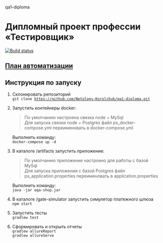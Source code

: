  qa1-diploma
# Дипломный проект профессии «Тестировщик»

[![Build status](https://ci.appveyor.com/api/projects/status/x6qt524ls5d9gyam?svg=true)](https://ci.appveyor.com/project/Netology-Korolchuk/qa1-diploma)

[План автоматизации](docs/Plan.md)
---------------------
## Инструкция по запуску

1. Склонировать репозиторий  
    <code>git clone https://github.com/Netology-Korolchuk/qa1-diploma.git</code>

2. Запустить контейнеры docker:     
    > По умолчанию настроена связка node + MySql  
    Для запуска связки node + Postgres файл ps_docker-compose.yml переименовать в docker-compose.yml   
 
    Выполнить команду:  
    <code>docker-compose up -d</code>
 
3. В каталоге /artifacts запустить приложение:  
    > По умолчанию приложение настроено для работы с базой MySql    
    Для запуска приложения с базой Postgres файл ps_application.properties переименовать в application.properties   
   
    Выполнить команду:  
    <code>java -jar aqa-shop.jar</code>

4. В каталоге /gate-simulator запустить симулятор платежного шлюза  
   <code>npm start</code>

5. Запустить тесты  
   <code>gradlew test</code>

6. Сформировать и открыть отчеты  
   <code>gradlew allureReport</code>  
   <code>gradlew allureServe</code>





